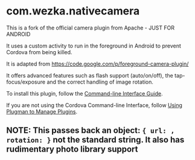 com.wezka.nativecamera
==========================

This is a fork of the official camera plugin from Apache - JUST FOR ANDROID

It uses a custom activity to run in the foreground in Android to prevent Cordova from being killed.

It is adapted from https://code.google.com/p/foreground-camera-plugin/

It offers advanced features such as flash support (auto/on/off), the tap-focus/exposure and the correct handling of image rotation.


To install this plugin, follow the [Command-line Interface Guide](http://cordova.apache.org/docs/en/edge/guide_cli_index.md.html#The%20Command-line%20Interface).

If you are not using the Cordova Command-line Interface, follow [Using Plugman to Manage Plugins](http://cordova.apache.org/docs/en/edge/guide_plugin_ref_plugman.md.html).

## NOTE: This passes back an object: `{ url: , rotation: }` not the standard string. It also has rudimentary photo library support